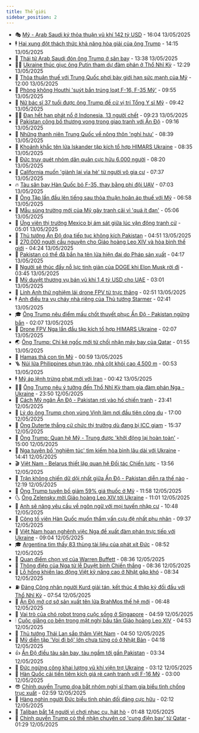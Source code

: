 ```yaml
---
title: Thế giới
sidebar_position: 2
---
```


<!-- vnexpress-the-gioi:START -->
- 🎭 [Mỹ - Arab Saudi ký thỏa thuận vũ khí 142 tỷ USD](https://vnexpress.net/my-arab-saudi-ky-thoa-thuan-vu-khi-142-ty-usd-4885552.html) - 16:04 13/05/2025
- 🕴 [Hai xung đột thách thức khả năng hòa giải của ông Trump](https://vnexpress.net/hai-xung-dot-thach-thuc-kha-nang-hoa-giai-cua-ong-trump-4883986.html) - 14:15 13/05/2025
- 🤭 [Thái tử Arab Saudi đón ông Trump ở sân bay](https://vnexpress.net/thai-tu-arab-saudi-don-ong-trump-o-san-bay-4885536.html) - 13:38 13/05/2025
- 🧑‍💻 [Ukraine thúc giục ông Putin tham dự đàm phán ở Thổ Nhĩ Kỳ](https://vnexpress.net/ukraine-thuc-giuc-ong-putin-tham-du-dam-phan-o-tho-nhi-ky-4885527.html) - 12:29 13/05/2025
- 🦏 [Thỏa thuận thuế với Trung Quốc phơi bày giới hạn sức mạnh của Mỹ](https://vnexpress.net/thoa-thuan-thue-voi-trung-quoc-phoi-bay-gioi-han-suc-manh-cua-my-4885091.html) - 12:00 13/05/2025
- 🦒 [Phòng không Houthi &#39;suýt bắn trúng loạt F-16, F-35 Mỹ&#39;](https://vnexpress.net/phong-khong-houthi-suyt-ban-trung-loat-f-16-f-35-my-4885429.html) - 09:55 13/05/2025
- 🌈 [Nữ bác sĩ 37 tuổi được ông Trump đề cử vị trí Tổng Y sĩ Mỹ](https://vnexpress.net/nu-bac-si-37-tuoi-duoc-ong-trump-de-cu-vi-tri-tong-y-si-my-4884868.html) - 09:42 13/05/2025
- 🧑‍🏫 [Đạn hết hạn phát nổ ở Indonesia, 13 người chết](https://vnexpress.net/dan-het-han-phat-no-o-indonesia-13-nguoi-chet-4885396.html) - 09:23 13/05/2025
- 🐲 [Pakistan công bố thương vong trong giao tranh với Ấn Độ](https://vnexpress.net/pakistan-cong-bo-thuong-vong-trong-giao-tranh-voi-an-do-4885404.html) - 09:16 13/05/2025
- 🦒 [Những thanh niên Trung Quốc về nông thôn &#39;nghỉ hưu&#39;](https://vnexpress.net/nhung-thanh-nien-trung-quoc-ve-nong-thon-nghi-huu-4885297.html) - 08:39 13/05/2025
- 🐻 [Khoảnh khắc tên lửa Iskander tập kích tổ hợp HIMARS Ukraine](https://vnexpress.net/khoanh-khac-ten-lua-iskander-tap-kich-to-hop-himars-ukraine-4885148.html) - 08:35 13/05/2025
- 🚀 [Đức truy quét nhóm dân quân cực hữu 6.000 người](https://vnexpress.net/duc-truy-quet-nhom-dan-quan-cuc-huu-6-000-nguoi-4885342.html) - 08:20 13/05/2025
- 🥰 [California muốn &#39;giành lại vỉa hè&#39; từ người vô gia cư](https://vnexpress.net/california-muon-gianh-lai-via-he-tu-nguoi-vo-gia-cu-4885218.html) - 07:37 13/05/2025
- 🔥 [Tàu sân bay Hàn Quốc bỏ F-35, thay bằng phi đội UAV](https://vnexpress.net/tau-san-bay-han-quoc-bo-f-35-thay-bang-phi-doi-uav-4885232.html) - 07:03 13/05/2025
- 🥳 [Ông Tập lần đầu lên tiếng sau thỏa thuận hoãn áp thuế với Mỹ](https://vnexpress.net/ong-tap-lan-dau-len-tieng-sau-thoa-thuan-hoan-ap-thue-voi-my-4885321.html) - 06:58 13/05/2025
- 💼 [Mẫu súng trường mới của Mỹ gây tranh cãi vì &#39;quá ít đạn&#39;](https://vnexpress.net/mau-sung-truong-moi-cua-my-gay-tranh-cai-vi-qua-it-dan-4885303.html) - 05:06 13/05/2025
- 🤡 [Ứng viên thị trưởng Mexico bị ám sát giữa lúc vận động tranh cử](https://vnexpress.net/ung-vien-thi-truong-mexico-bi-am-sat-giua-luc-van-dong-tranh-cu-4885137.html) - 05:01 13/05/2025
- 🌁 [Thủ tướng Ấn Độ dọa tiếp tục không kích Pakistan](https://vnexpress.net/thu-tuong-an-do-doa-tiep-tuc-khong-kich-pakistan-4885189.html) - 04:51 13/05/2025
- 🤩 [270.000 người cầu nguyện cho Giáo hoàng Leo XIV và hòa bình thế giới](https://vnexpress.net/270-000-nguoi-cau-nguyen-cho-giao-hoang-leo-xiv-va-hoa-binh-the-gioi-4885240.html) - 04:24 13/05/2025
- 🎉 [Pakistan có thể đã bắn hạ tên lửa hiện đại do Pháp sản xuất](https://vnexpress.net/pakistan-co-the-da-ban-ha-ten-lua-hien-dai-do-phap-san-xuat-4885149.html) - 04:17 13/05/2025
- 🎉 [Người sẽ thúc đẩy nỗ lực tinh giản của DOGE khi Elon Musk rời đi](https://vnexpress.net/nguoi-se-thuc-day-no-luc-tinh-gian-cua-doge-khi-elon-musk-roi-di-4884521.html) - 03:45 13/05/2025
- 🌁 [Mỹ duyệt thương vụ bán vũ khí 1,4 tỷ USD cho UAE](https://vnexpress.net/my-duyet-thuong-vu-ban-vu-khi-1-4-ty-usd-cho-uae-4885160.html) - 03:01 13/05/2025
- 🌊 [Lính Anh thử nghiệm lái drone FPV từ trực thăng](https://vnexpress.net/linh-anh-thu-nghiem-lai-drone-fpv-tu-truc-thang-4885112.html) - 02:51 13/05/2025
- 🕴 [Anh điều tra vụ cháy nhà riêng của Thủ tướng Starmer](https://vnexpress.net/anh-dieu-tra-vu-chay-nha-rieng-cua-thu-tuong-starmer-4885136.html) - 02:41 13/05/2025
- 🎓 [Ông Trump nêu điểm mấu chốt thuyết phục Ấn Độ - Pakistan ngừng bắn](https://vnexpress.net/ong-trump-neu-diem-mau-chot-thuyet-phuc-an-do-pakistan-ngung-ban-4885108.html) - 02:07 13/05/2025
- 🦩 [Drone FPV Nga lần đầu tập kích tổ hợp HIMARS Ukraine](https://vnexpress.net/drone-fpv-nga-lan-dau-tap-kich-to-hop-himars-ukraine-4884864.html) - 02:07 13/05/2025
- 🌏 [Ông Trump: Chỉ kẻ ngốc mới từ chối nhận máy bay của Qatar](https://vnexpress.net/ong-trump-chi-ke-ngoc-moi-tu-choi-nhan-may-bay-cua-qatar-4885107.html) - 01:55 13/05/2025
- 🌋 [Hamas thả con tin Mỹ](https://vnexpress.net/hamas-tha-con-tin-my-4885089.html) - 00:59 13/05/2025
- 🪜 [Núi lửa Philippines phun trào, nhả cột khói cao 4.500 m](https://vnexpress.net/nui-lua-philippines-phun-trao-nha-cot-khoi-cao-4-500-m-4885086.html) - 00:53 13/05/2025
- 🕴 [Mỹ áp lệnh trừng phạt mới với Iran](https://vnexpress.net/my-ap-lenh-trung-phat-moi-voi-iran-4885084.html) - 00:42 13/05/2025
- 🧑‍🏫 [Ông Trump nêu ý tưởng đến Thổ Nhĩ Kỳ tham gia đàm phán Nga - Ukraine](https://vnexpress.net/ong-trump-neu-y-tuong-den-tho-nhi-ky-tham-gia-dam-phan-nga-ukraine-4885079.html) - 23:50 12/05/2025
- 🌮 [Cách Mỹ ngăn Ấn Độ - Pakistan rơi vào hố chiến tranh](https://vnexpress.net/cach-my-ngan-an-do-pakistan-roi-vao-ho-chien-tranh-4884558.html) - 23:41 12/05/2025
- 🚦 [Lý do ông Trump chọn vùng Vịnh làm nơi đầu tiên công du](https://vnexpress.net/ly-do-ong-trump-chon-vung-vinh-lam-noi-dau-tien-cong-du-4884551.html) - 17:00 12/05/2025
- 💫 [Ông Duterte thắng cử chức thị trưởng dù đang bị ICC giam](https://vnexpress.net/ong-duterte-thang-cu-chuc-thi-truong-du-dang-bi-icc-giam-4885057.html) - 15:37 12/05/2025
- 🤡 [Ông Trump: Quan hệ Mỹ - Trung được &#39;khởi động lại hoàn toàn&#39;](https://vnexpress.net/ong-trump-quan-he-my-trung-duoc-khoi-dong-lai-hoan-toan-4885051.html) - 15:00 12/05/2025
- 🦣 [Nga tuyên bố &#39;nghiêm túc&#39; tìm kiếm hòa bình lâu dài với Ukraine](https://vnexpress.net/nga-tuyen-bo-nghiem-tuc-tim-kiem-hoa-binh-lau-dai-voi-ukraine-4885049.html) - 14:41 12/05/2025
- 🎬 [Việt Nam - Belarus thiết lập quan hệ Đối tác Chiến lược](https://vnexpress.net/viet-nam-belarus-thiet-lap-quan-he-doi-tac-chien-luoc-4885040.html) - 13:56 12/05/2025
- 🎉 [Trận không chiến dữ dội nhất giữa Ấn Độ - Pakistan diễn ra thế nào](https://vnexpress.net/tran-khong-chien-du-doi-nhat-giua-an-do-pakistan-dien-ra-the-nao-4884791.html) - 12:19 12/05/2025
- 🎡 [Ông Trump tuyên bố giảm 59% giá thuốc ở Mỹ](https://vnexpress.net/ong-trump-tuyen-bo-giam-59-gia-thuoc-o-my-4885028.html) - 11:58 12/05/2025
- 🌜 [Ông Zelensky mời Giáo hoàng Leo XIV tới Ukraine](https://vnexpress.net/ong-zelensky-moi-giao-hoang-leo-xiv-toi-ukraine-4884906.html) - 11:01 12/05/2025
- 🎡 [Anh sẽ nâng yêu cầu về ngôn ngữ với mọi tuyến nhập cư](https://vnexpress.net/anh-se-nang-yeu-cau-ve-ngon-ngu-voi-moi-tuyen-nhap-cu-4884654.html) - 10:48 12/05/2025
- 🤗 [Công tố viên Hàn Quốc muốn thẩm vấn cựu đệ nhất phu nhân](https://vnexpress.net/cong-to-vien-han-quoc-muon-tham-van-cuu-de-nhat-phu-nhan-4884827.html) - 09:37 12/05/2025
- 🦩 [Việt Nam hoan nghênh việc Nga đề xuất đàm phán trực tiếp với Ukraine](https://vnexpress.net/viet-nam-hoan-nghenh-viec-nga-de-xuat-dam-phan-truc-tiep-voi-ukraine-4884846.html) - 09:04 12/05/2025
- 🎓 [Argentina tìm thấy 83 thùng tài liệu của phát xít Đức](https://vnexpress.net/argentina-tim-thay-83-thung-tai-lieu-cua-phat-xit-duc-4884806.html) - 08:52 12/05/2025
- 🌁 [Quan điểm chọn vợ của Warren Buffett](https://vnexpress.net/quan-diem-chon-vo-cua-warren-buffett-4883390.html) - 08:36 12/05/2025
- 🤩 [Thông điệp của Nga từ lễ Duyệt binh Chiến thắng](https://vnexpress.net/thong-diep-cua-nga-tu-le-duyet-binh-chien-thang-4884783.html) - 08:36 12/05/2025
- 👹 [Lỗ hổng khiến lao động Việt kỹ năng cao ở Nhật gặp khó](https://vnexpress.net/lo-hong-khien-lao-dong-viet-ky-nang-cao-o-nhat-gap-kho-4884682.html) - 08:34 12/05/2025
- ⛽️ [Đảng Công nhân người Kurd giải tán, kết thúc 4 thập kỷ đối đầu với Thổ Nhĩ Kỳ](https://vnexpress.net/dang-cong-nhan-nguoi-kurd-giai-tan-ket-thuc-4-thap-ky-doi-dau-voi-tho-nhi-ky-4884753.html) - 07:54 12/05/2025
- 🚀 [Ấn Độ mở cơ sở sản xuất tên lửa BrahMos thế hệ mới](https://vnexpress.net/an-do-mo-co-so-san-xuat-ten-lua-brahmos-the-he-moi-4884660.html) - 06:48 12/05/2025
- 🎡 [Vai trò của chó robot trong cuộc sống ở Singapore](https://vnexpress.net/vai-tro-cua-cho-robot-trong-cuoc-song-o-singapore-4884606.html) - 04:59 12/05/2025
- 🕯 [Cuộc giằng co bên trong mật nghị bầu tân Giáo hoàng Leo XIV](https://vnexpress.net/cuoc-giang-co-ben-trong-mat-nghi-bau-tan-giao-hoang-leo-xiv-4884554.html) - 04:53 12/05/2025
- 🐻 [Thủ tướng Thái Lan sắp thăm Việt Nam](https://vnexpress.net/thu-tuong-thai-lan-sap-tham-viet-nam-4884597.html) - 04:50 12/05/2025
- 🚦 [Mỹ diễn tập &#39;Voi đi bộ&#39; lớn chưa từng có ở Nhật Bản](https://vnexpress.net/my-dien-tap-voi-di-bo-lon-chua-tung-co-o-nhat-ban-4884635.html) - 04:18 12/05/2025
- 👍 [Ấn Độ điều tàu sân bay, tàu ngầm tới gần Pakistan](https://vnexpress.net/an-do-dieu-tau-san-bay-tau-ngam-toi-gan-pakistan-4884548.html) - 03:34 12/05/2025
- 🚀 [Đức ngừng công khai lượng vũ khí viện trợ Ukraine](https://vnexpress.net/duc-ngung-cong-khai-luong-vu-khi-vien-tro-ukraine-4884585.html) - 03:12 12/05/2025
- 🌮 [Hàn Quốc cải tiến tiêm kích giá rẻ cạnh tranh với F-16 Mỹ](https://vnexpress.net/han-quoc-cai-tien-tiem-kich-gia-re-canh-tranh-voi-f-16-my-4884496.html) - 03:00 12/05/2025
- 😎 [Chính quyền Trump dọa bắt nhóm nghị sĩ tham gia biểu tình chống trục xuất](https://vnexpress.net/chinh-quyen-trump-doa-bat-nhom-nghi-si-tham-gia-bieu-tinh-chong-truc-xuat-4884578.html) - 02:59 12/05/2025
- 🐲 [Hàng nghìn người Đức biểu tình phản đối đảng cực hữu](https://vnexpress.net/hang-nghin-nguoi-duc-bieu-tinh-phan-doi-dang-cuc-huu-4884550.html) - 02:12 12/05/2025
- 💫 [Taliban bắt 14 người vì chơi nhạc cụ, hát hò](https://vnexpress.net/taliban-bat-14-nguoi-vi-choi-nhac-cu-hat-ho-4884552.html) - 01:48 12/05/2025
- 👀 [Chính quyền Trump có thể nhận chuyên cơ &#39;cung điện bay&#39; từ Qatar](https://vnexpress.net/chinh-quyen-trump-co-the-nhan-chuyen-co-cung-dien-bay-tu-qatar-4884524.html) - 01:29 12/05/2025<!-- vnexpress-the-gioi:END -->